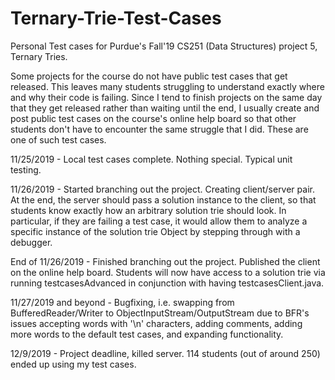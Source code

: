 # Ternary-Trie-Test-Cases
Personal Test cases for Purdue's Fall'19 CS251 (Data Structures) project 5, Ternary Tries.

Some projects for the course do not have public test cases that get released. This leaves many students struggling to understand
exactly where and why their code is failing. Since I tend to finish projects on the same day that they get released rather
than waiting until the end, I usually create and post public test cases on the course's online help board so that other students
don't have to encounter the same struggle that I did. These are one of such test cases.

11/25/2019 - Local test cases complete. Nothing special. Typical unit testing.

11/26/2019 - Started branching out the project. Creating client/server pair. At the end, the server should pass a solution
             instance to the client, so that students know exactly how an arbitrary solution trie should look. In particular,
             if they are failing a test case, it would allow them to analyze a specific instance of the solution trie Object by
             stepping through with a debugger.
             
End of 11/26/2019 - Finished branching out the project. Published the client on the online help board. Students will now have access to a solution trie via running testcasesAdvanced in conjunction with having testcasesClient.java.

11/27/2019 and beyond - Bugfixing, i.e. swapping from BufferedReader/Writer to ObjectInputStream/OutputStream due to BFR's issues accepting words with '\n' characters, adding comments, adding more words to the default test cases, and expanding functionality.

12/9/2019 - Project deadline, killed server. 114 students (out of around 250) ended up using my test cases.

